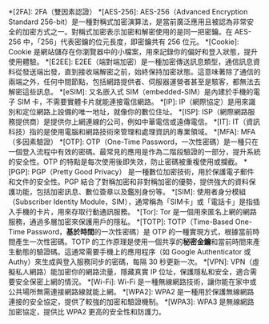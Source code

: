 *[2FA]: 2FA（雙因素認證）
*[AES-256]: AES-256（Advanced Encryption Standard 256-bit）是一種對稱式加密演算法，是當前廣泛應用且被認為非常安全的加密方式之一。對稱式加密表示加密和解密使用的是同一把密鑰。在 AES-256 中，「256」代表密鑰的位元長度，即密鑰共有 256 位元。
*[Cookie]: Cookie 是網站儲存在你瀏覽器中的小檔案，用來記錄你的偏好和登入狀態，提升使用體驗。
*[E2EE]: E2EE（端對端加密）是一種加密傳送訊息類型，通信訊息資料從發送端出發，直到接收端解密之前，始終保持加密狀態。這意味著除了通信的兩端之外，任何中間節點，包括網路提供者、伺服器運營者甚至是駭客，都無法去解密這些訊息。
*[eSIM]: 又名嵌入式 SIM（embedded-SIM）是內建於手機的電子 SIM 卡，不需要實體卡片就能連接電信網路。
*[IP]: IP（網際協定）是用來識別和定位網路上設備的唯一地址，就像你的數位住址。
*[ISP]: ISP（網際網路服務提供商）是提供你上網連線的公司，例如中華電信或遠傳電信。
*[IT]: IT（資訊科技）指的是使用電腦和網路技術來管理和處理資訊的專業領域。
*[MFA]: MFA（多因素驗證）
*[OTP]: OTP（One-Time Password，一次性密碼）是一種只在一個登入流程中有效的密碼。最常見的應用是作為二階段驗證的一部分，提升系統的安全性。OTP 的特點是每次使用後即失效，防止密碼被重複使用或攔截。
*[PGP]: PGP（Pretty Good Privacy） 是一種數位加密技術，用於保護電子郵件和文件的安全性。PGP 結合了對稱加密和非對稱加密的優勢，提供強大的資料保護功能，包括加密訊息、數位簽章以及鑑別身份等。
*[SIM]: 使用者身分模組（Subscriber Identity Module，SIM），通常稱為「SIM卡」或「電話卡」是指插入手機的卡片，用來存取行動通訊服務。
*[Tor]: Tor 是一個用來匿名上網的網路服務，通過多層加密來保護用戶的隱私。
*[TOTP]: TOTP（Time-Based One-Time Password，**基於時間**的一次性密碼）是 OTP 的一種實現方式，根據當前時間產生一次性密碼。TOTP 的工作原理是使用一個共享的**秘密金鑰**和當前時間來產生動態的驗證碼。這通常需要手機上的應用程序（如 Google Authenticator 或 Authy）來生成與登入服務同步的密碼，每隔 30 秒更新一次。
*[VPN]: VPN（虛擬私人網路）能加密你的網路流量，隱藏真實 IP 位址，保護隱私和安全，適合需要安全保密上網的情況。
*[Wi-Fi]: Wi-Fi 是一種無線網路技術，讓你能在家中或公共場所無需連接網路線就能上網。
*[WPA2]: WPA2 是一種用於保護無線網路連接的安全協定，提供了較強的加密和驗證機制。
*[WPA3]: WPA3 是無線網路加密協定，提供比 WPA2 更高的安全性和防護力。

